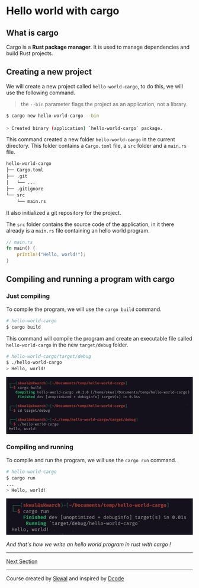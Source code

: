 # Hello world with cargo
## What is cargo
Cargo is a **Rust package manager**. It is used to manage dependencies and build Rust projects.
## Creating a new project
We will create a new project called `hello-world-cargo`, to do this, we will use the following command.
> the `--bin` parameter flags the project as an application, not a library.
```bash
$ cargo new hello-world-cargo --bin

> Created binary (application) `hello-world-cargo` package.
```
This command created a new folder `hello-world-cargo` in the current directory.
This folder contains a `Cargo.toml` file, a `src` folder and a `main.rs` file.

```bash
hello-world-cargo
├── Cargo.toml
├── .git
│   └── ...
├── .gitignore
└── src
    └── main.rs
```

It also initialized a git repository for the project.

The `src` folder contains the source code of the application, in it there already is a `main.rs` file containing an hello world program.

```rust
// main.rs
fn main() {
    println!("Hello, world!");
}
```
## Compiling and running a program with cargo
### Just compiling
To compile the program, we will use the `cargo build` command.
```bash
# hello-world-cargo
$ cargo build
```
This command will compile the program and create an executable file called `hello-world-cargo` in the new `target/debug` folder.

```bash
# hello-world-cargo/target/debug
$ ./hello-world-cargo
> Hello, world!
```
![](1.png)
### Compiling and running
To compile and run the program, we will use the `cargo run` command.
```bash
# hello-world-cargo
$ cargo run
...
> Hello, world!
```
![](2.png)

*And that's how we write an hello world program in rust with cargo !*

---

[Next Section](https://github.com/SkwalExe/learn-rust/tree/main/course/variables)


---

Course created by [Skwal](https://github.com/SkwalExe/) and inspired by [Dcode](https://www.youtube.com/watch?v=vOMJlQ5B-M0&list=PLVvjrrRCBy2JSHf9tGxGKJ-bYAN_uDCUL)